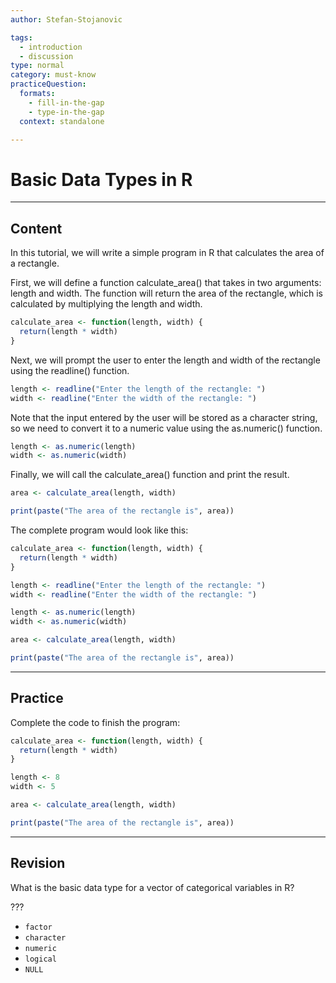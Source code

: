 ```yaml
---
author: Stefan-Stojanovic

tags:
  - introduction
  - discussion
type: normal
category: must-know
practiceQuestion:
  formats:
    - fill-in-the-gap
    - type-in-the-gap
  context: standalone

---
```


# Basic Data Types in R

---

## Content

In this tutorial, we will write a simple program in R that calculates the area of a rectangle.

First, we will define a function calculate_area() that takes in two arguments: length and width. The function will return the area of the rectangle, which is calculated by multiplying the length and width.
```r
calculate_area <- function(length, width) {
  return(length * width)
}
```

Next, we will prompt the user to enter the length and width of the rectangle using the readline() function.
```r
length <- readline("Enter the length of the rectangle: ")
width <- readline("Enter the width of the rectangle: ")
```

Note that the input entered by the user will be stored as a character string, so we need to convert it to a numeric value using the as.numeric() function.
```r
length <- as.numeric(length)
width <- as.numeric(width)
```

Finally, we will call the calculate_area() function and print the result.
```r
area <- calculate_area(length, width)

print(paste("The area of the rectangle is", area))
```

The complete program would look like this:
```r
calculate_area <- function(length, width) {
  return(length * width)
}

length <- readline("Enter the length of the rectangle: ")
width <- readline("Enter the width of the rectangle: ")

length <- as.numeric(length)
width <- as.numeric(width)

area <- calculate_area(length, width)

print(paste("The area of the rectangle is", area))
```

---
## Practice

Complete the code to finish the program:

```r
calculate_area <- function(length, width) {
  return(length * width)
}

length <- 8
width <- 5

area <- calculate_area(length, width)

print(paste("The area of the rectangle is", area))
```



---
## Revision

What is the basic data type for a vector of categorical variables in R?

???

- `factor`
- `character`
- `numeric`
- `logical`
- `NULL`